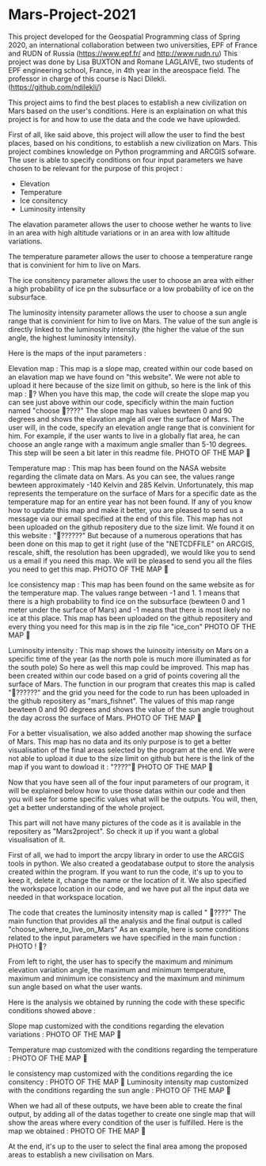 # Mars-Project-2021
This project developed for the Geospatial Programming class of Spring 2020, an international collaboration between two universities, EPF of France and RUDN of Russia
(https://www.epf.fr/ and http://www.rudn.ru)
This project was done by Lisa BUXTON and Romane LAGLAIVE, two students of EPF engineering  school, France, in 4th year in the areospace field. 
The professor in charge of this course is Naci Dilekli. (https://github.com/ndilekli/)



This project aims to find the best places to establish a new civilization on Mars based on the user's conditions.
Here is an explaination on what this project is for and how to use the data and the code we have uplowded. 

First of all, like said above, this project will allow the user to find the best places, based on his conditions, to establish a new civilization on Mars. This project 
combines knowledge on Python programming and ARCGIS sofware. 
The user is able to specify conditions on four input parameters we have chosen to be relevant for the purpose of this project : 
- Elevation 
- Temperature
- Ice consitency 
- Luminosity intensity 

The elavation parameter allows the user to choose wether he wants to live in an area with high altitude variations  or in an area with low altitude variations. 

The temperature parameter allows the user to choose a temperature range that is convinient for him to live on Mars. 

The ice consitency parameter allows the user to choose an area with either a high probability of ice pn the subsurface or a low probability of ice on the subsurface. 

The luminosity intensity parameter allows the user to choose a sun angle range that is convinient for him to live on Mars. The value of the sun angle is directly linked to
the luminosity intensity (the higher the value of the sun angle, the highest luminosity intensity).

Here is the maps of the input parameters : 

Elevation map : 
This map is a slope map, created within our code based on an elavation map we have found on "this website". We were not able to upload it here because of the size limit on github, so here is the link of this map : 🧭?
When you have this map, the code will create the slope map you can see just above within our code, specificly within the main fuction named "choose 🧭????" 
The slope map has values bewteen 0 and 90 degrees and shows the elavation angle all over the surface of Mars. The user will, in the code, specify an elevation angle range that is convinient for him. For example, if the user wants to live in a globally flat area, he can choose an angle range with a maximum angle smaller than 5-10 degrees. This step will be seen a bit later in this readme file. 
PHOTO OF THE MAP 🧭

Temperature map :
This map has been found on the NASA website regarding the climate data on Mars. As you can see, the values range bewteen approximately -140 Kelvin and 285 Kelvin. Unfortunately, this map represents the temperature on the surface of Mars for a specific date as the temperature map for an entire year has not been found. If any of you know how to update this map and make it better, you are pleased to send us a message via our email specified at the end of this file. This map has not been uploaded on the github repositery due to the size limit. We found it on this website : "🧭??????" But because of a numerous operations that has been done on this map to get it right (use of the "NETCDFFILE" on ARCGIS, rescale, shift, the resolution has been upgraded), we would like you to send us a email if you need this map. We will be pleased to send you all the files you need to get this map.
PHOTO OF THE MAP 🧭

Ice consistency map : 
This map has been found on the same website as for the temperature map. The values range between -1 and 1. 1 means that there is a high probability to find ice on the subsurface (bewteen 0 and 1 meter under the surface of Mars) and -1 means that there is most likely no ice at this place. This map has been uploaded on the github repositery and every thing you need for this map is in the zip file "ice_con"
PHOTO OF THE MAP 🧭

Luminosity intensity :
This map shows the luinosity intensity on Mars on a specific time of the year (as the north pole is much more illuminated as for the south pole) So here as well this map could be improved. This map has been created within our code based on a grid of points covering all the surface of Mars. The function in our program that creates this map is called "🧭??????" and the grid you need for the code to run has been uploaded in the github repositery as "mars_fishnet". The values of this map range bewteen 0 and 90 degrees and shows the value of the sun angle troughout the day across the surface of Mars. 
PHOTO OF THE MAP 🧭

For a better visualisation, we also added another map showing the surface of Mars. This map has no data and its only purpose is to get a better visualisation of the final areas selected by the program at the end. We were not able to upload it due to the size limit on github but here is the link of the map if you want to dowload it : "????"🧭
PHOTO OF THE MAP 🧭


Now that you have seen all of the four input parameters of our program, it will be explained below how to use those datas within our code and then you will see for some specific values what will be the outputs. You will, then, get a better understanding of the whole project. 

This part will not have many pictures of the code as it is available in the repositery as "Mars2project". So check it up if you want a global visualisation of it.

First of all, we had to import the arcpy library in order to use the ARCGIS tools in python. 
We also created a geodatabase output to store the analysis created within the program. If you want to run the code, it's up to you to keep it, delete it, change the name or the location of it. 
We also specified the workspace location in our code, and we have put all the input data we needed in that workspace location.

The code that creates the luminosity intensity map is called " 🧭????" 
The main function that provides all the analysis and the final output is called "choose_where_to_live_on_Mars"
As an example, here is some conditions related to the input parameters we have specified in the main function : 
PHOTO ! 🧭?

From left to right, the user has to specify the maximum and minimum elevation variation angle, the maximum and minimum temperature, maximum and minimum ice consistency and the maximum and minimum sun angle based on what the user wants.

Here is the analysis we obtained by running the code with these specific conditions showed above : 

Slope map customized with the conditions regarding the elevation variations : 
PHOTO OF THE MAP 🧭

Temperature map customized with the conditions regarding the temperature : 
PHOTO OF THE MAP 🧭

Ie consistency map customized with the conditions regarding the ice consitency :
PHOTO OF THE MAP 🧭
 Luminosity intensity map customized with the conditions regarding the sun angle :
PHOTO OF THE MAP 🧭

When we had all of these outputs, we have been able to create the final output, by adding all of the datas together to create one single map that will show the areas where every condition of the user is fulfilled. 
Here is the map we obtained : 
PHOTO OF THE MAP 🧭

At the end, it's up to the user to select the final area among the proposed areas to establish a new civilisation on Mars. 

